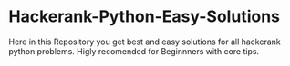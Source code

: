 # Hackerank-Python-Easy-Solutions
Here in this Repository you get best and easy solutions for all hackerank python problems.
Higly recomended for Beginnners with core tips.

